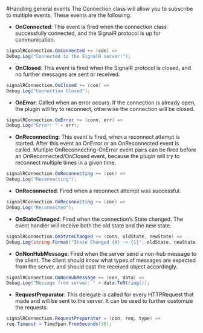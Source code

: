 #Handling general events
The Connection class will allow you to subscribe to multiple events. These events are the following:

- **OnConnected**: This event is fired when the connection class successfully connected, and the SignalR protocol is up for communication.

```csharp
signalRConnection.OnConnected += (con) =>
Debug.Log("Connected to the SignalR server!");
```

- **OnClosed**: This event is fired when the SignalR protocol is closed, and no further messages are sent or received.

```csharp
signalRConnection.OnClosed += (con) =>
Debug.Log("Connection Closed");
```

- **OnError**: Called when an error occurs. If the connection is already open, the plugin will try to reconnect, otherwise the connection will be closed.

```csharp
signalRConnection.OnError += (conn, err) =>
Debug.Log("Error: " + err);
```

- **OnReconnecting**: This event is fired, when a reconnect attempt is started. After this event an OnError or an OnReconnected event is called. Multiple OnReconnecting-OnError event pairs can be fired before an OnReconnected/OnClosed event, because the plugin will try to reconnect multiple times in a given time.

```csharp
signalRConnection.OnReconnecting += (con) =>
Debug.Log("Reconnecting");
```

- **OnReconnected**: Fired when a reconnect attempt was successful.

```csharp
signalRConnection.OnReconnecting += (con) =>
Debug.Log("Reconnected");
```

- **OnStateChnaged**: Fired when the connection’s State changed. The event handler will receive both the old state and the new state.

```csharp
signalRConnection.OnStateChanged += (conn, oldState, newState) =>
Debug.Log(string.Format("State Changed {0} -> {1}", oldState, newState));
```

- **OnNonHubMessage**: Fired when the server send a non-hub message to the client. The client should know what types of messages are expected from the server, and should cast the received object accordingly.

```csharp
signalRConnection.OnNonHubMessage += (con, data) =>
Debug.Log("Message from server: " + data.ToString());
```

- **RequestPreparator**: This delegate is called for every HTTPRequest that made and will be sent to the server. It can be used to further customize the requests.

```csharp
signalRConnection.RequestPreparator = (con, req, type) =>
req.Timeout = TimeSpan.FromSeconds(30);
```
